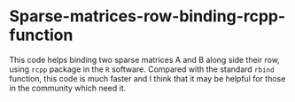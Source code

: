 # Sparse-matrices-row-binding-rcpp-function
This code helps binding two sparse matrices A and B along side their row, using `rcpp` package in the `R` software. Compared with the standard `rbind` function, this code is much faster and I think that it may be helpful for those in the community which need it.
